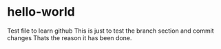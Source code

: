 # hello-world
Test file to learn github
This is just to test the branch section and commit changes
Thats the reason it has been done.
